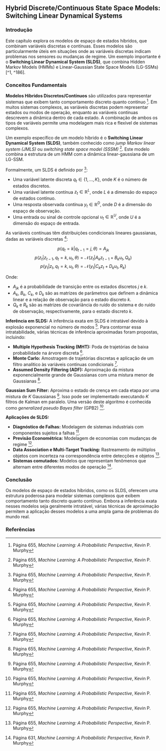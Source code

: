 ## Hybrid Discrete/Continuous State Space Models: Switching Linear Dynamical Systems

### Introdução
Este capítulo explora os modelos de espaço de estados híbridos, que combinam variáveis discretas e contínuas. Esses modelos são particularmente úteis em situações onde as variáveis discretas indicam problemas nos sensores ou mudanças de regime. Um exemplo importante é o **Switching Linear Dynamical System (SLDS)**, que combina Hidden Markov Models (HMMs) e Linear-Gaussian State Space Models (LG-SSMs) [^1, ^186].

### Conceitos Fundamentais

**Modelos Híbridos Discretos/Contínuos** são utilizados para representar sistemas que exibem tanto comportamento discreto quanto contínuo [^186]. Em muitos sistemas complexos, as variáveis discretas podem representar estados ou modos de operação, enquanto as variáveis contínuas descrevem a dinâmica dentro de cada estado. A combinação de ambos os tipos de variáveis permite uma modelagem mais rica e flexível de sistemas complexos.

Um exemplo específico de um modelo híbrido é o **Switching Linear Dynamical System (SLDS)**, também conhecido como *jump Markov linear system (JMLS)* ou *switching state space model (SSSM)* [^186]. Este modelo combina a estrutura de um HMM com a dinâmica linear-gaussiana de um LG-SSM.

Formalmente, um SLDS é definido por [^186]:
*   Uma variável latente discreta $q_t \in \{1, ..., K\}$, onde *K* é o número de estados discretos.
*   Uma variável latente contínua $z_t \in \mathbb{R}^L$, onde *L* é a dimensão do espaço de estados contínuo.
*   Uma resposta observada contínua $y_t \in \mathbb{R}^D$, onde *D* é a dimensão do espaço de observação.
*   Uma entrada ou sinal de controle opcional $u_t \in \mathbb{R}^U$, onde *U* é a dimensão do espaço de entrada.

As variáveis contínuas têm distribuições condicionais lineares gaussianas, dadas as variáveis discretas [^186]:

$$p(q_t = k | q_{t-1} = j, \theta) = A_{jk}$$
$$p(z_t | z_{t-1}, q_t = k, u_t, \theta) = \mathcal{N}(z_t | A_k z_{t-1} + B_k u_t, Q_k)$$
$$p(y_t | z_t, q_t = k, u_t, \theta) = \mathcal{N}(y_t | C_k z_t + D_k u_t, R_k)$$

Onde:
*   $A_{jk}$ é a probabilidade de transição entre os estados discretos *j* e *k*.
*   $A_k$, $B_k$, $C_k$, e $D_k$ são as matrizes de parâmetros que definem a dinâmica linear e a relação de observação para o estado discreto *k*.
*   $Q_k$ e $R_k$ são as matrizes de covariância do ruído do sistema e do ruído de observação, respectivamente, para o estado discreto *k*.

**Inferência em SLDS:** A inferência exata em SLDS é intratável devido à explosão exponencial no número de modos [^186]. Para contornar essa intratabilidade, várias técnicas de inferência aproximadas foram propostas, incluindo:

*   **Multiple Hypothesis Tracking (MHT):** Poda de trajetórias de baixa probabilidade na árvore discreta [^186].
*   **Monte Carlo:** Amostragem de trajetórias discretas e aplicação de um filtro analítico às variáveis contínuas condicionais [^186].
*   **Assumed Density Filtering (ADF):** Aproximação da mistura exponencialmente grande de Gaussianas com uma mistura menor de Gaussianas [^186].

**Gaussian Sum Filter:** Aproxima o estado de crença em cada etapa por uma mistura de *K* Gaussianas [^186]. Isso pode ser implementado executando *K* filtros de Kalman em paralelo. Uma versão deste algoritmo é conhecida como *generalized pseudo Bayes filter* (GPB2) [^186].

**Aplicações de SLDS:**

*   **Diagnóstico de Falhas:** Modelagem de sistemas industriais com componentes sujeitos a falhas [^186].
*   **Previsão Econométrica:** Modelagem de economias com mudanças de regime [^186].
*   **Data Association e Multi-Target Tracking:** Rastreamento de múltiplos objetos com incerteza na correspondência entre detecções e objetos [^186].
*   **Sistemas comutados:** Modelos que representam fenômenos que alternam entre diferentes modos de operação [^1].

### Conclusão
Os modelos de espaço de estados híbridos, como os SLDS, oferecem uma estrutura poderosa para modelar sistemas complexos que exibem comportamento tanto discreto quanto contínuo. Embora a inferência exata nesses modelos seja geralmente intratável, várias técnicas de aproximação permitem a aplicação desses modelos a uma ampla gama de problemas do mundo real.

### Referências
[^1]: Página 631, *Machine Learning: A Probabilistic Perspective*, Kevin P. Murphy
[^186]: Página 655, *Machine Learning: A Probabilistic Perspective*, Kevin P. Murphy
<!-- END -->